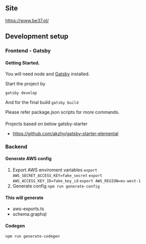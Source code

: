 ## Site
https://www.be37.pl/


## Development setup

### Frontend - Gatsby

#### Getting Started.

You will need node and [Gatsby](https://www.gatsbyjs.org/tutorial/part-zero/) installed.

Start the project by

`gatsby develop`

And for the final build
`gatsby build`

Please refer package.json scripts for more commands.

####

Projects based on below gatsby-starter
- https://github.com/akzhy/gatsby-starter-elemental


### Backend

#### Generate AWS config

1. Export AWS enviroment variables
   `export AWS_SECRET_ACCESS_KEY=fake_secret`
   `export AWS_ACCESS_KEY_ID=fake_key_id`
   `export AWS_REGION=eu-west-1`
2. Generate config
   `npm run generate-config`

#### This will generate

- aws-exports.ts
- schema.graphql

#### Codegen

`npm run generate-codegen`
